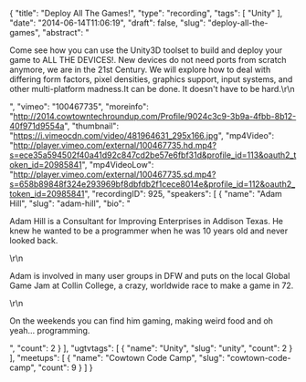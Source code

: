 {
  "title": "Deploy All The Games!",
  "type": "recording",
  "tags": [
    "Unity"
  ],
  "date": "2014-06-14T11:06:19",
  "draft": false,
  "slug": "deploy-all-the-games",
  "abstract": "<p>Come see how you can use the Unity3D toolset to build and deploy your game to ALL THE DEVICES!. New devices do not need ports from scratch anymore, we are in the 21st Century. We will explore how to deal with differing form factors, pixel densities, graphics support, input systems, and other multi-platform madness.It can be done. It doesn't have to be hard.\r\n</p>",
  "vimeo": "100467735",
  "moreinfo": "http://2014.cowtowntechroundup.com/Profile/9024c3c9-3b9a-4fbb-8b12-40f971d9554a",
  "thumbnail": "https://i.vimeocdn.com/video/481964631_295x166.jpg",
  "mp4Video": "http://player.vimeo.com/external/100467735.hd.mp4?s=ece35a594502f40a41d92c847cd2be57e6fbf31d&profile_id=113&oauth2_token_id=20985841",
  "mp4VideoLow": "http://player.vimeo.com/external/100467735.sd.mp4?s=658b89848f324e293969bf8dbfdb2f1cece8014e&profile_id=112&oauth2_token_id=20985841",
  "recordingID": 925,
  "speakers": [
    {
      "name": "Adam Hill",
      "slug": "adam-hill",
      "bio": "<p>Adam Hill is a Consultant for Improving Enterprises in Addison Texas. He knew he wanted to be a programmer when he was 10 years old and never looked back.</p>\r\n<p>Adam is involved in many user groups in DFW and puts on the local Global Game Jam at Collin College, a crazy, worldwide race to make a game in 72.</p>\r\n<p>On the weekends you can find him gaming, making weird food and oh yeah… programming.</p>",
      "count": 2
    }
  ],
  "ugtvtags": [
    {
      "name": "Unity",
      "slug": "unity",
      "count": 2
    }
  ],
  "meetups": [
    {
      "name": "Cowtown Code Camp",
      "slug": "cowtown-code-camp",
      "count": 9
    }
  ]
}